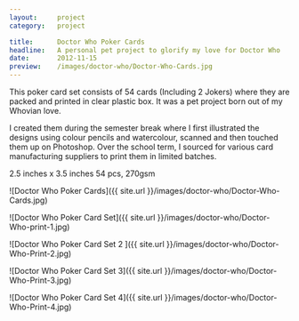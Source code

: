 ```yaml
---
layout:     project
category:   project

title:      Doctor Who Poker Cards
headline:   A personal pet project to glorify my love for Doctor Who
date:       2012-11-15
preview:    /images/doctor-who/Doctor-Who-Cards.jpg
---
```


This poker card set consists of 54 cards (Including 2 Jokers) where they are packed and printed in clear plastic box. It was a pet project born out of my Whovian love.

 I created them during the semester break where I first illustrated the designs using colour pencils and watercolour, scanned and then touched them up on Photoshop. Over the school term, I sourced for various card manufacturing suppliers to print them in limited batches. 

2.5 inches x 3.5 inches
54 pcs, 270gsm


![Doctor Who Poker Cards]({{ site.url }}/images/doctor-who/Doctor-Who-Cards.jpg)

![Doctor Who Poker Card Set]({{ site.url }}/images/doctor-who/Doctor-Who-print-1.jpg)

![Doctor Who Poker Card Set 2 ]({{ site.url }}/images/doctor-who/Doctor-Who-Print-2.jpg)

![Doctor Who Poker Card Set 3]({{ site.url }}/images/doctor-who/Doctor-Who-Print-3.jpg)

![Doctor Who Poker Card Set 4]({{ site.url }}/images/doctor-who/Doctor-Who-Print-4.jpg)
